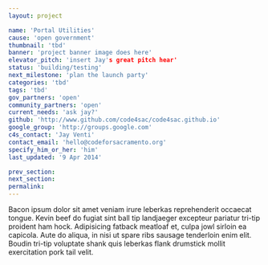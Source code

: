 ```yaml
---
layout: project

name: 'Portal Utilities'
cause: 'open government'
thumbnail: 'tbd'
banner: 'project banner image does here'
elevator_pitch: 'insert Jay's great pitch hear'
status: 'building/testing'
next_milestone: 'plan the launch party'
categories: 'tbd'
tags: 'tbd'
gov_partners: 'open'
community_partners: 'open'
current_needs: 'ask jay?'
github: 'http://www.github.com/code4sac/code4sac.github.io'
google_group: 'http://groups.google.com'
c4s_contact: 'Jay Venti'
contact_email: 'hello@codeforsacramento.org'
specify_him_or_her: 'him'
last_updated: '9 Apr 2014'

prev_section: 
next_section: 
permalink: 
---
```


<!-- Add project description text here! -->

Bacon ipsum dolor sit amet veniam irure leberkas reprehenderit occaecat tongue. Kevin beef do fugiat sint ball tip landjaeger excepteur pariatur tri-tip proident ham hock. Adipisicing fatback meatloaf et, culpa jowl sirloin ea capicola. Aute do aliqua, in nisi ut spare ribs sausage tenderloin enim elit. Boudin tri-tip voluptate shank quis leberkas flank drumstick mollit exercitation pork tail velit.






  